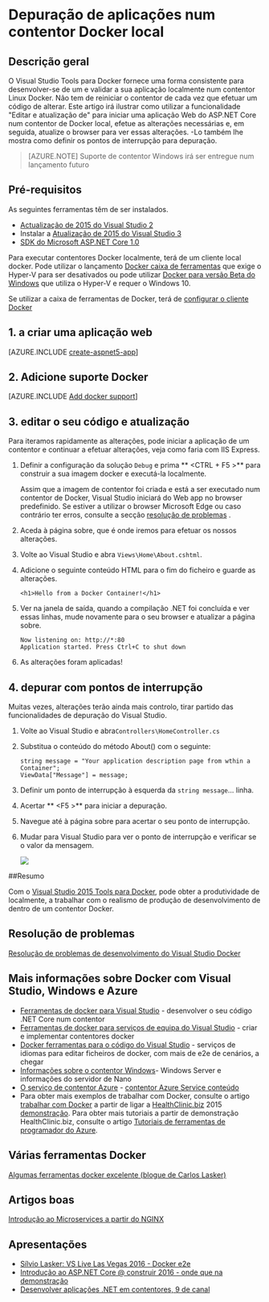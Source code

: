 <properties
   pageTitle="Depuração de aplicações num contentor Docker local | Microsoft Azure"
   description="Obter informações sobre como modificar uma aplicação que está a ser executado num contentor de Docker local, atualizar o contentor através de edição e atualização e definir depuração de pontos de interrupção"
   services="azure-container-service"
   documentationCenter="na"
   authors="mlearned"
   manager="douge"
   editor="" />
<tags
   ms.service="multiple"
   ms.devlang="dotnet"
   ms.topic="article"
   ms.tgt_pltfrm="na"
   ms.workload="multiple"
   ms.date="07/22/2016"
   ms.author="mlearned" />

# <a name="debugging-apps-in-a-local-docker-container"></a>Depuração de aplicações num contentor Docker local

## <a name="overview"></a>Descrição geral
O Visual Studio Tools para Docker fornece uma forma consistente para desenvolver-se de um e validar a sua aplicação localmente num contentor Linux Docker.
Não tem de reiniciar o contentor de cada vez que efetuar um código de alterar.
Este artigo irá ilustrar como utilizar a funcionalidade "Editar e atualização de" para iniciar uma aplicação Web do ASP.NET Core num contentor de Docker local, efetue as alterações necessárias e, em seguida, atualize o browser para ver essas alterações.
-Lo também lhe mostra como definir os pontos de interrupção para depuração.

> [AZURE.NOTE] Suporte de contentor Windows irá ser entregue num lançamento futuro

## <a name="prerequisites"></a>Pré-requisitos
As seguintes ferramentas têm de ser instalados.

- [Actualização de 2015 do Visual Studio 2](https://go.microsoft.com/fwlink/?LinkId=691978)
- Instalar a [Atualização de 2015 do Visual Studio 3](https://go.microsoft.com/fwlink/?LinkId=691129)
- [SDK do Microsoft ASP.NET Core 1.0](https://go.microsoft.com/fwlink/?LinkID=809122)

Para executar contentores Docker localmente, terá de um cliente local docker.
Pode utilizar o lançamento [Docker caixa de ferramentas](https://www.docker.com/products/overview#/docker_toolbox) que exige o Hyper-V para ser desativados ou pode utilizar [Docker para versão Beta do Windows](https://beta.docker.com) que utiliza o Hyper-V e requer o Windows 10.

Se utilizar a caixa de ferramentas de Docker, terá de [configurar o cliente Docker](./vs-azure-tools-docker-setup.md)

## <a name="1-create-a-web-app"></a>1. a criar uma aplicação web

[AZURE.INCLUDE [create-aspnet5-app](../includes/create-aspnet5-app.md)]

## <a name="2-add-docker-support"></a>2. Adicione suporte Docker

[AZURE.INCLUDE [Add docker support](../includes/vs-azure-tools-docker-add-docker-support.md)]


## <a name="3-edit-your-code-and-refresh"></a>3. editar o seu código e atualização

Para iteramos rapidamente as alterações, pode iniciar a aplicação de um contentor e continuar a efetuar alterações, veja como faria com IIS Express.

1. Definir a configuração da solução `Debug` e prima ** &lt;CTRL + F5 >** para construir a sua imagem docker e executá-la localmente.

    Assim que a imagem de contentor foi criada e está a ser executado num contentor de Docker, Visual Studio iniciará do Web app no browser predefinido.
    Se estiver a utilizar o browser Microsoft Edge ou caso contrário ter erros, consulte a secção [resolução de problemas](vs-azure-tools-docker-troubleshooting-docker-errors.md) .

1. Aceda à página sobre, que é onde iremos para efetuar os nossos alterações.

1. Volte ao Visual Studio e abra `Views\Home\About.cshtml`.

1. Adicione o seguinte conteúdo HTML para o fim do ficheiro e guarde as alterações.

    ```
    <h1>Hello from a Docker Container!</h1>
    ```

1.  Ver na janela de saída, quando a compilação .NET foi concluída e ver essas linhas, mude novamente para o seu browser e atualizar a página sobre.

    ```
    Now listening on: http://*:80
    Application started. Press Ctrl+C to shut down
    ```

1.  As alterações foram aplicadas!

## <a name="4-debug-with-breakpoints"></a>4. depurar com pontos de interrupção

Muitas vezes, alterações terão ainda mais controlo, tirar partido das funcionalidades de depuração do Visual Studio.

1.  Volte ao Visual Studio e abra`Controllers\HomeController.cs`

1.  Substitua o conteúdo do método About() com o seguinte:

    ```
    string message = "Your application description page from wthin a Container";
    ViewData["Message"] = message;
    ````

1.  Definir um ponto de interrupção à esquerda da `string message`… linha.

1.  Acertar ** &lt;F5 >** para iniciar a depuração.

1.  Navegue até à página sobre para acertar o seu ponto de interrupção.

1.  Mudar para Visual Studio para ver o ponto de interrupção e verificar se o valor da mensagem.

    ![][2]

##<a name="summary"></a>Resumo

Com o [Visual Studio 2015 Tools para Docker](https://aka.ms/DockerToolsForVS), pode obter a produtividade de localmente, a trabalhar com o realismo de produção de desenvolvimento de dentro de um contentor Docker.

## <a name="troubleshooting"></a>Resolução de problemas

[Resolução de problemas de desenvolvimento do Visual Studio Docker](vs-azure-tools-docker-troubleshooting-docker-errors.md)

## <a name="more-about-docker-with-visual-studio-windows-and-azure"></a>Mais informações sobre Docker com Visual Studio, Windows e Azure

- [Ferramentas de docker para Visual Studio](http://aka.ms/dockertoolsforvs) - desenvolver o seu código .NET Core num contentor
- [Ferramentas de docker para serviços de equipa do Visual Studio](http://aka.ms/dockertoolsforvsts) - criar e implementar contentores docker
- [Docker ferramentas para o código do Visual Studio](http://aka.ms/dockertoolsforvscode) - serviços de idiomas para editar ficheiros de docker, com mais de e2e de cenários, a chegar
- [Informações sobre o contentor Windows](http://aka.ms/containers)- Windows Server e informações do servidor de Nano
- [O serviço de contentor Azure](https://azure.microsoft.com/services/container-service/) - [contentor Azure Service conteúdo](http://aka.ms/AzureContainerService)
-    Para obter mais exemplos de trabalhar com Docker, consulte o artigo [trabalhar com Docker](https://github.com/Microsoft/HealthClinic.biz/wiki/Working-with-Docker) a partir de ligar a [HealthClinic.biz](https://github.com/Microsoft/HealthClinic.biz) 2015 [demonstração](https://blogs.msdn.microsoft.com/visualstudio/2015/12/08/connectdemos-2015-healthclinic-biz/). Para obter mais tutoriais a partir de demonstração HealthClinic.biz, consulte o artigo [Tutoriais de ferramentas de programador do Azure](https://github.com/Microsoft/HealthClinic.biz/wiki/Azure-Developer-Tools-Quickstarts).

## <a name="various-docker-tools"></a>Várias ferramentas Docker

[Algumas ferramentas docker excelente (blogue de Carlos Lasker)](https://blogs.msdn.microsoft.com/stevelasker/2016/03/25/some-great-docker-tools/)

## <a name="good-articles"></a>Artigos boas

[Introdução ao Microservices a partir do NGINX](https://www.nginx.com/blog/introduction-to-microservices/)

## <a name="presentations"></a>Apresentações

- [Sílvio Lasker: VS Live Las Vegas 2016 - Docker e2e](https://github.com/SteveLasker/Presentations/blob/master/VSLive2016/Vegas/)
- [Introdução ao ASP.NET Core @ construir 2016 - onde que na demonstração](https://channel9.msdn.com/Events/Build/2016/B810)
- [Desenvolver aplicações .NET em contentores, 9 de canal](https://blogs.msdn.microsoft.com/stevelasker/2016/02/19/developing-asp-net-apps-in-docker-containers/)

[2]: ./media/vs-azure-tools-docker-edit-and-refresh/breakpoint.png

